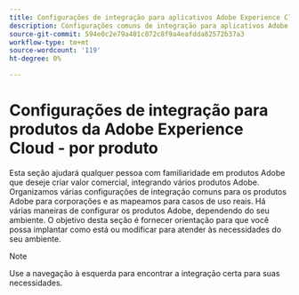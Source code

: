 ```yaml
---
title: Configurações de integração para aplicativos Adobe Experience Cloud - por produto
description: Configurações comuns de integração para aplicativos Adobe Experience Cloud organizadas por produto.
source-git-commit: 594e0c2e79a401c872c8f9a4eafdda82572b37a3
workflow-type: tm+mt
source-wordcount: '119'
ht-degree: 0%

---
```



# Configurações de integração para produtos da Adobe Experience Cloud - por produto

Esta seção ajudará qualquer pessoa com familiaridade em produtos Adobe que deseje criar valor comercial, integrando vários produtos Adobe.  Organizamos várias configurações de integração comuns para os produtos Adobe para corporações e as mapeamos para casos de uso reais.  Há várias maneiras de configurar os produtos Adobe, dependendo do seu ambiente.  O objetivo desta seção é fornecer orientação para que você possa implantar como está ou modificar para atender às necessidades do seu ambiente.

>[!NOTE]
>
>Use a navegação à esquerda para encontrar a integração certa para suas necessidades.
